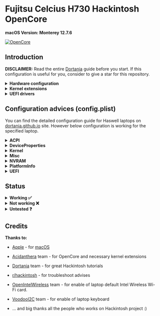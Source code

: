 # Fujitsu Celcius H730 Hackintosh OpenCore


**macOS Version: Monterey 12.7.6**

[![OpenCore](https://img.shields.io/badge/OpenCore-1.0.2-blue.svg)](https://github.com/acidanthera/OpenCorePkg)

## Introduction

**DISCLAIMER:**
Read the entire [Dortania](https://dortania.github.io/OpenCore-Install-Guide) guide before you start.
If this configuration is useful for you, consider to give a star for this repository.

<details>
<summary>
    <strong>Hardware configuration</strong>
</summary>

### **Fujitsu Celcius H730**


[![Fujitsu](https://img.shields.io/badge/Fujitsu-Specs-red)](https://gzhls.at/blob/ldb/1/c/f/3/6b552fee192ea5db796e5d12740ed8caaae4.pdf) 

 | Component       | Manufacturer and model                                | Additional description           |
 | --------------- | ----------------------------------------------------- | -------------------------------- |
 | CPU             | Intel Core i7-vPro                                    |i7-4810MQ @2.8GHz                 |
 | GPU             | Intel Graphics 4th  Gen                               |                                  |
 | External GPU    | NVIDIA Quadro k2100M Graphics 4 GB GDDR5              | Disabled                         |
 | Audio           | Realtek ALC282                                        |                                  |
 | Wireless        |                                                       |                                  |
 | LAN             | I217-LM                                               |                                  |
 | Trackpad        |PS/2                                                   |                                  |
 | Keyboard        |ps/2                                                   |                                  |
 | BIOS version    | v1.12                                                 |                                  |
 

</details>  

<details>
<summary>
    <strong>Kernel extensions</strong>
</summary>

| Kext                        | Version        |
| :-------------------------: | :------------: |
| [AirportItlwm](https://github.com/OpenIntelWireless/itlwm/releases)         | 2.3.0 |
| [AppleALC](https://github.com/acidanthera/AppleALC/releases)                | 1.9.3 |
| [IntelBluetoothFirmware](https://github.com/OpenIntelWireless/IntelBluetoothFirmware/releases)| 2.4.0 |
| [Lilu](https://github.com/acidanthera/lilu/releases)                        | 1.7.0 |
| [SMCBatteryManager](https://github.com/acidanthera/virtualsmc/releases)     | 1.2.0 |
| [SMCProcessor](https://github.com/acidanthera/virtualsmc/releases)          | 1.2.0 | 
| [SMCSuperIO](https://github.com/acidanthera/virtualsmc/releases)            | 1.2.0 | 
| [VirtualSMC](https://github.com/acidanthera/virtualsmc/releases)            | 1.3.4 | 
| [VoodooPS2Controller](https://github.com/acidanthera/VoodooPS2/releases)    | 2.3.7 | 
| [WhateverGreen](https://github.com/acidanthera/whatevergreen/releases)      | 1.6.9 | 
|[IntelMausi](https://github.com/acidanthera/IntelMausi/releases)             |1.0.8  |
|[ECEnabler](https://github.com/1Revenger1/ECEnabler/releases)                |1.0.5  |
|[BrightnessKeys](https://github.com/acidanthera/BrightnessKeys/releases)     |1.0.3  |

</details>

<details>
<summary>
    <strong>UEFI drivers</strong>
</summary>

|     Driver      | 
| :-------------: | 
| HfsPlus.efi | 
| OpenCanopy.efi  |
| OpenRuntime.efi | 
| ResetNvranEntry.efi|

</details>


## Configuration advices (config.plist)

You can find the detailed configuration guide for Haswell laptops on [dortania.github.io](https://dortania.github.io/OpenCore-Install-Guide/config-laptop.plist/haswell.html#starting-point) site.
However below configuration is working for the specified laptop.
<details>
<summary>
    <strong>ACPI</strong>
</summary>

- **Add**
  - Patches recommended via Dortania guide:
    - `SSDT-EC-LAPTOP.aml`
    - `SSDT-PLUG-DRTNIA.aml`
    - `SSDT-PNLF.aml`
    - `SSDT-XOSI.aml`

- **Patch**
  - Change _OSI to XOSI:
    - `Comment -> Change _OSI to XOSI`
    - `Enabled -> True`
    - `Count -> 0`
    - `Limit -> 0`
    - `Find -> 5F4F5349`
    - `Replace -> 584F5349`

</details>

<details>
<summary>
    <strong>DeviceProperties</strong>
</summary>

- **Add**
  - Audio support
    - `PciRoot(0x0)/Pci(0x1B,0x0)`
      - `layout-id -> 4`


  - IGPU support
    - `PciRoot(0x0)/Pci(0x2,0x0)`
      - `AAPL,ig-platform-id -> 0600260A`
      - `framebuffer-patch-enable -> 01000000`
      - `framebuffer-cursormem -> 00009000`
      - `device-id -> 12040000`

</details>

<details>
<summary>
    <strong>Kernel</strong>
</summary>

- **Quirks**
  - `AppleCpuPmCfgLock -> False`
  - `AppleXcpmCfgLock -> True`
  - `AppleXcpmExtraMsrs -> False`
  - `AppleXcpmForceBoost -> False`
  - `CustomSMBIOSGuid -> False`
  - `DisableIoMapper -> True`
  - `DisableLinkeditJettison -> True`
  - `DisableRtcChecksum -> False`
  - `ExtendBTFeatureFlags -> False`
  - `ExternalDiskIcons -> False`
  - `ForceSecureBootScheme -> False`
  - `IncreasePciBarSize -> False`
  - `LapicKernelPanic -> False`
  - `LegacyCommpage -> False`
  - `PanicNoKextDump -> True`
  - `SetApfsTrimTimeout -> -1`
  - `ThirdPartyDrives -> False`
  - `XhciPortLimit -> True`

</details>

<details>
<summary>
    <strong>Misc</strong>
</summary>

- **Boot**
  - `ConsoleAttributes -> 0`
  - `HibernateMode -> None`
  - `HideAuxiliary -> True`
  - `LauncherOption -> Disabled`
  - `LauncherPath -> Default`
  - `PickerAttributes -> 1`
  - `PickerAudioAssist -> False`
  - `PickerMode -> Builtin`
  - `PickerVariant -> Auto`
  - `PollAppleHotKeys -> False`
  - `ShowPicker -> False`
  - `TakeoffDelay -> 0`
  - `Timeout -> 0`

- **Security**
  - `AllowSetDefault -> True`
  - `ApECID -> 0`
  - `AuthRestart -> False`
  - `BlacklistAppleUpdate -> True`
  - `DmgLoading -> Signed`
  - `EnablePassword -> False`
  - `ExposeSensitiveData -> 6`
  - `HaltLevel -> 2147483648`
  - `PasswordHash -> <>(empty value)`
  - `PasswordSalt -> <>(empty value)`
  - `ScanPolicy -> 0`
  - `SecureBootModel -> Default`
  - `Vault -> Optional`

</details>

<details>
<summary>
    <strong>NVRAM</strong>
</summary>
    LegacyOverwrite -> False
    WriteFlash -> True

- **Add**
  - System Integrity Protection bitmask
  `7C436110-AB2A-4BBB-A880-FE41995C9F82`
    - `boot-args -> keepsyms=1 debug=0x100 -wegnoegpu`

</details>

<details>
<summary>
    <strong>PlatformInfo</strong>
</summary>

 **Note**: You need to generate your own values for `SystemProductName`, `SystemSerialNumber`, `MLB` and `SystemUUID` using [GenSMBIOS](https://github.com/corpnewt/GenSMBIOS).

</details>

<details>
<summary>
    <strong>UEFI</strong>
</summary>

- **Quirks**
  - `DisableSecurityPolicy -> False`
  - `ExitBootServicesDelay -> 0`
  - `IgnoreInvalidFlexRatio -> True`
  - `ReleaseUsbOwnership -> True`
  - `RequestBootVarRouting -> True`
  - `TscSyncTimeout -> 0`
  - `UnblockFsConnect -> False`

</details>

## Status



<details>  
<summary>
    <strong>Working ✅</strong>
</summary>


- `Audio` - Realtek ALC282 
- `Brightness Keys` 
- `Battery` (management, percentage and actual work time)
- `Bluetooth and Wi-Fi` 
- `Ethernet port` - 
- `Keyboard`
- `Intel IGPU`
- `Internal microphone`
- `Shutdown / Reboot functions`
- `Sleep/Wake` - using Sleep from menu and after laptop lid close/open
- `Speakers and headphones combo jack`
- `System updates` 
- `Touchpad`
- `USB Ports`
- `Web camera`

</details>

<details>  
<summary>
    <strong>Not working ❌</strong>
</summary>

- `SD Card Reader`

</details>

<details>  
<summary>
    <strong>Untested ❓</strong>
</summary>

- `App Store`
- `iMessage, FaceTime, iTunes Store`
- `DRM`
- `Sidecar`
- `FireVault 2`

</details>


## Credits

<summary>
    <strong>Thanks to:</strong>
</summary>

- [Apple](https://www.apple.com) - for [macOS](https://www.apple.com/pl/macos/)
- [Acidanthera](https://github.com/acidanthera) team - for OpenCore and necessary kernel extensions
- [Dortania](https://github.com/dortania) team - for great Hackintosh tutorials
- [r/hackintosh](https://www.reddit.com/r/hackintosh) - for troubleshoot advises
- [OpenIntelWireless](https://github.com/OpenIntelWireless) team - for enable of laptop default Intel Wireless Wi-Fi card.

- [VoodooI2C](https://github.com/VoodooI2C) team - for enable of laptop keyboard
- ... and big thanks all the people who works on Hackintosh project :)
